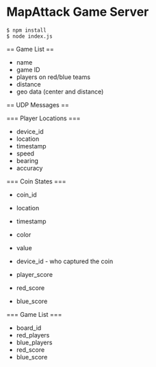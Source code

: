 # MapAttack Game Server

```
$ npm install
$ node index.js
```

== Game List ==
* name
* game ID
* players on red/blue teams
* distance
* geo data (center and distance)


== UDP Messages ==

=== Player Locations ===

* device_id
* location
* timestamp
* speed
* bearing
* accuracy

=== Coin States ===

* coin_id
* location
* timestamp
* color
* value
* device_id - who captured the coin

* player_score
* red_score
* blue_score

=== Game List ===

* board_id
* red_players
* blue_players
* red_score
* blue_score


